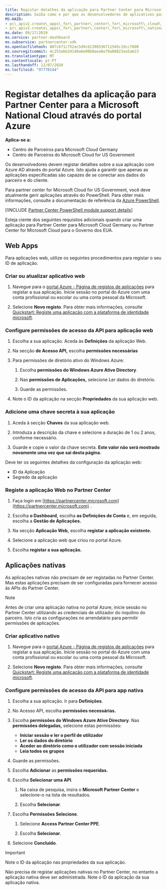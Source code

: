 ```yaml
---
title: Registar detalhes da aplicação para Partner Center para Microsoft National Cloud
description: Saiba como e por que os desenvolvedores de aplicativos para Partner Center para a Microsoft National Cloud devem registar detalhes sobre a sua aplicação com Azure AD através do portal Azure.
MS-HAID:
- pc\_apiv2.create\_apps\_for\_partner\_center\_for\_microsoft\_cloud\_germany
- pc\_apiv2.create\_apps\_for\_partner\_center\_for\_microsoft\_national\_clouds
ms.date: 09/17/2019
ms.service: partner-dashboard
ms.subservice: partnercenter-sdk
ms.openlocfilehash: 887cb71c752ac5d9c61398536711545c19cc7600
ms.sourcegitcommit: 4c253abb24140a6e00b0aea8e79a08823ea5a623
ms.translationtype: MT
ms.contentlocale: pt-PT
ms.lasthandoff: 12/07/2020
ms.locfileid: "97770144"
---
```

# <a name="register-app-details-for-partner-center-for-microsoft-national-cloud-through-the-azure-portal"></a>Registar detalhes da aplicação para Partner Center para a Microsoft National Cloud através do portal Azure

**Aplica-se a:**

- Centro de Parceiros para Microsoft Cloud Germany
- Centro de Parceiros do Microsoft Cloud for US Government

Os desenvolvedores devem registar detalhes sobre a sua aplicação com Azure AD através do portal Azure. Isto ajuda a garantir que apenas as aplicações especificadas são capazes de se conectar aos dados do parceiro e do cliente.

Para partner center for Microsoft Cloud for US Government, você deve atualmente gerir aplicações através do PowerShell. Para obter mais informações, consulte a documentação de referência da [Azure PowerShell](/powershell/module/Azuread/#applications).

[!INCLUDE [Partner Center PowerShell module support details](../includes/powershell-module-support.md)]

Esteja ciente dos seguintes requisitos adicionais quando criar uma aplicação para Partner Center para Microsoft Cloud Germany ou Partner Center for Microsoft Cloud para o Governo dos EUA.

## <a name="web-apps"></a>Web Apps

Para aplicações web, utilize os seguintes procedimentos para registar o seu ID de aplicação.

### <a name="create-or-update-web-app"></a>Criar ou atualizar aplicativo web

1. Navegue para o [portal Azure - Página de registos de aplicações](https://go.microsoft.com/fwlink/?linkid=2083908) para registar a sua aplicação. Inicie sessão no portal do Azure com uma conta profissional ou escolar ou uma conta pessoal da Microsoft.

2. Selecione **Novo registo**. Para obter mais informações, consulte [Quickstart: Registe uma aplicação com a plataforma de identidade microsoft](/azure/active-directory/develop/quickstart-register-app).

### <a name="configure-api-access-permissions-for-web-app"></a>Configure permissões de acesso da API para aplicação web

1. Escolha a sua aplicação. Aceda às **Definições** da aplicação Web.

2. Na secção **de Acesso API,** escolha **permissões necessárias**

3. Para permissões de diretório ativo do Windows Azure:

    1. Escolha **permissões do Windows Azure Ative Directory**.

    2. Nas **permissões de Aplicações,** selecione Ler dados do diretório.

    3. Guarde as permissões.

4. Note o ID da aplicação na secção **Propriedades** da sua aplicação web.

### <a name="add-a-secret-key-to-your-app"></a>Adicione uma chave secreta à sua aplicação

1. Aceda à secção **Chaves** da sua aplicação web.

2. Introduza a descrição da chave e selecione a duração de 1 ou 2 anos, conforme necessário.

3. Guarde e copie o valor da chave secreta. **Este valor não será mostrado novamente uma vez que sai desta página.**

Deve ter os seguintes detalhes da configuração da aplicação web:

- ID da Aplicação
- Segredo da aplicação

### <a name="register-the-web-app-in-partner-center"></a>Registe a aplicação Web no Partner Center

1. Faça login em [https://partnercenter.microsoft.com](https://partnercenter.microsoft.com) .

2. Escolha **o Dashboard,** escolha **as Definições de Conta** e, em seguida, escolha a **Gestão de Aplicações.**

3. Na secção **Aplicação Web,** escolha **registar a aplicação existente.**

4. Selecione a aplicação web que criou no portal Azure.

5. Escolha **registar a sua aplicação.**

## <a name="native-apps"></a>Aplicações nativas

As aplicações nativas não precisam de ser registadas no Partner Center. Mas estas aplicações precisam de ser configuradas para fornecer acesso às APIs do Partner Center.

>[!NOTE]
>Antes de criar uma aplicação nativa no portal Azure, inicie sessão no Partner Center utilizando as credenciais de utilizador do inquilino do parceiro. Isto cria as configurações no arrendatário para permitir permissões de aplicações.

### <a name="create-native-app"></a>Criar aplicativo nativo

1. Navegue para o [portal Azure - Página de registos de aplicações](https://go.microsoft.com/fwlink/?linkid=2083908) para registar a sua aplicação. Inicie sessão no portal do Azure com uma conta profissional ou escolar ou uma conta pessoal da Microsoft.

2. Selecione **Novo registo**. Para obter mais informações, consulte [Quickstart: Registe uma aplicação com a plataforma de identidade microsoft](/azure/active-directory/develop/quickstart-register-app).

### <a name="configure-api-access-permissions-for-native-app"></a>Configure permissões de acesso da API para app nativa

1. Escolha a sua aplicação. Ir para **Definições**.

2. No Acesso API, escolha **permissões necessárias.**

3. Escolha **permissões do Windows Azure Ative Directory**. Nas **permissões delegadas,** selecione estas permissões:

    - **Iniciar sessão e ler o perfil de utilizador**
    - **Ler os dados do diretório**
    - **Aceder ao diretório como o utilizador com sessão iniciada**
    - **Leia todos os grupos**

4. Guarde as permissões.

5. Escolha **Adicionar** as **permissões requeridas.**

6. Escolha **Selecionar uma API**.

    1. Na caixa de pesquisa, insira o **Microsoft Partner Center** e selecione-o na lista de resultados.

    2. Escolha **Selecionar**.

7. Escolha **Permissões Selecione**.

    1. Selecione **Access Partner Center PPE**.
    
    2. Escolha **Selecionar**.

8. Selecione **Concluído**.

>[!IMPORTANT]
> Note o ID da aplicação nas propriedades da sua aplicação.

Não precisa de registar aplicações nativas no Partner Center, no entanto a aplicação nativa deve ser administrada. Note o ID da aplicação da sua aplicação nativa.
